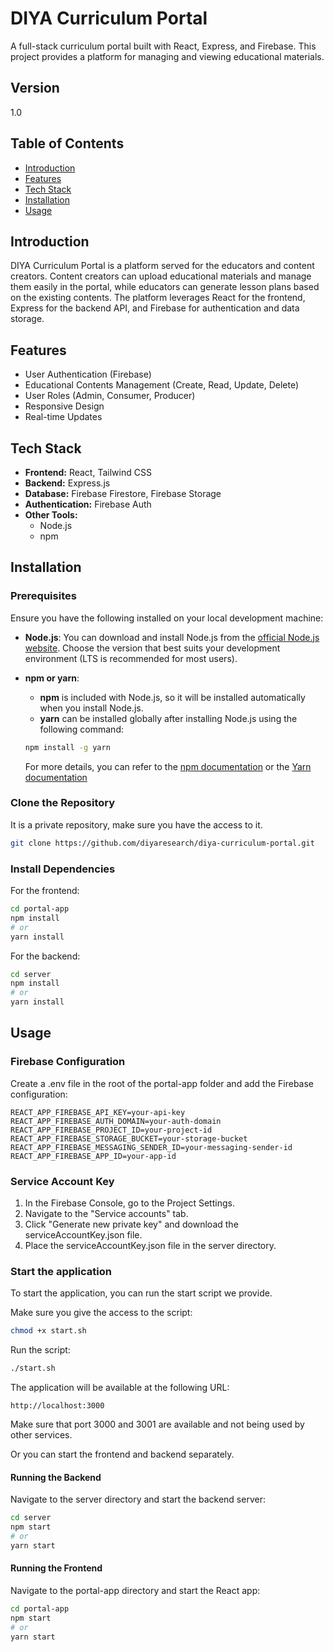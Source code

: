 # DIYA Curriculum Portal

A full-stack curriculum portal built with React, Express, and Firebase. This project provides a platform for managing and viewing educational materials.

## Version
1.0

## Table of Contents

- [Introduction](#introduction)
- [Features](#features)
- [Tech Stack](#tech-stack)
- [Installation](#installation)
- [Usage](#usage)

## Introduction

DIYA Curriculum Portal is a platform served for the educators and content creators. Content creators can upload educational materials and manage them easily in the portal, while educators can generate lesson plans based on the existing contents. The platform leverages React for the frontend, Express for the backend API, and Firebase for authentication and data storage.

## Features

- User Authentication (Firebase)
- Educational Contents Management (Create, Read, Update, Delete)
- User Roles (Admin, Consumer, Producer)
- Responsive Design
- Real-time Updates

## Tech Stack

- **Frontend:** React, Tailwind CSS
- **Backend:** Express.js
- **Database:** Firebase Firestore, Firebase Storage
- **Authentication:** Firebase Auth
- **Other Tools:**
  - Node.js
  - npm

## Installation

### Prerequisites

Ensure you have the following installed on your local development machine:

- **Node.js**: You can download and install Node.js from the [official Node.js website](https://nodejs.org/). Choose the version that best suits your development environment (LTS is recommended for most users).
- **npm or yarn**:

  - **npm** is included with Node.js, so it will be installed automatically when you install Node.js.
  - **yarn** can be installed globally after installing Node.js using the following command:

  ```bash
  npm install -g yarn
  ```

  For more details, you can refer to the [npm documentation](https://docs.npmjs.com/) or the [Yarn documentation](https://yarnpkg.com/getting-started)

### Clone the Repository

It is a private repository, make sure you have the access to it.

```bash
git clone https://github.com/diyaresearch/diya-curriculum-portal.git
```

### Install Dependencies

For the frontend:

```bash
cd portal-app
npm install
# or
yarn install
```

For the backend:

```bash
cd server
npm install
# or
yarn install
```

## Usage

### Firebase Configuration

Create a .env file in the root of the portal-app folder and add the Firebase configuration:

```env
REACT_APP_FIREBASE_API_KEY=your-api-key
REACT_APP_FIREBASE_AUTH_DOMAIN=your-auth-domain
REACT_APP_FIREBASE_PROJECT_ID=your-project-id
REACT_APP_FIREBASE_STORAGE_BUCKET=your-storage-bucket
REACT_APP_FIREBASE_MESSAGING_SENDER_ID=your-messaging-sender-id
REACT_APP_FIREBASE_APP_ID=your-app-id
```

### Service Account Key

1. In the Firebase Console, go to the Project Settings.
2. Navigate to the "Service accounts" tab.
3. Click "Generate new private key" and download the serviceAccountKey.json file.
4. Place the serviceAccountKey.json file in the server directory.

### Start the application

To start the application, you can run the start script we provide.

Make sure you give the access to the script:

```sh
chmod +x start.sh
```

Run the script:

```sh
./start.sh
```

The application will be available at the following URL:

```
http://localhost:3000
```

Make sure that port 3000 and 3001 are available and not being used by other services.

Or you can start the frontend and backend separately.

#### Running the Backend

Navigate to the server directory and start the backend server:

```bash
cd server
npm start
# or
yarn start
```

#### Running the Frontend

Navigate to the portal-app directory and start the React app:

```bash
cd portal-app
npm start
# or
yarn start
```
